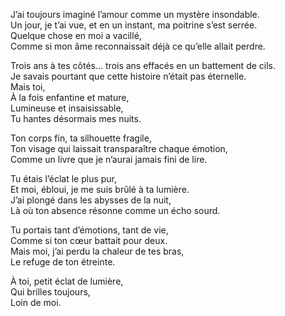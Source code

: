 J’ai toujours imaginé l’amour comme un mystère insondable.  
Un jour, je t’ai vue, et en un instant, ma poitrine s’est serrée.  
Quelque chose en moi a vacillé,  
Comme si mon âme reconnaissait déjà ce qu’elle allait perdre.

Trois ans à tes côtés… trois ans effacés en un battement de cils.  
Je savais pourtant que cette histoire n’était pas éternelle.  
Mais toi,  
À la fois enfantine et mature,  
Lumineuse et insaisissable,  
Tu hantes désormais mes nuits.

Ton corps fin, ta silhouette fragile,  
Ton visage qui laissait transparaître chaque émotion,  
Comme un livre que je n’aurai jamais fini de lire.

Tu étais l’éclat le plus pur,  
Et moi, ébloui, je me suis brûlé à ta lumière.  
J’ai plongé dans les abysses de la nuit,  
Là où ton absence résonne comme un écho sourd.

Tu portais tant d’émotions, tant de vie,  
Comme si ton cœur battait pour deux.  
Mais moi, j’ai perdu la chaleur de tes bras,  
Le refuge de ton étreinte.

À toi, petit éclat de lumière,  
Qui brilles toujours,  
Loin de moi.